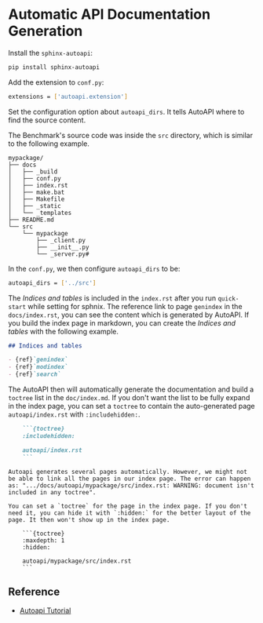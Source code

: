 # Automatic API Documentation Generation

Install the `sphinx-autoapi`:

```sh
pip install sphinx-autoapi
```

Add the extension to `conf.py`:

```sh
extensions = ['autoapi.extension']
```

Set the configuration option about `autoapi_dirs`. It tells AutoAPI where to find the source content.

The Benchmark's source code was inside the `src` directory, which is similar to the following example.

```
mypackage/
├── docs
│   ├── _build
│   ├── conf.py
│   ├── index.rst
│   ├── make.bat
│   ├── Makefile
│   ├── _static
│   └── _templates
├── README.md
└── src
    └── mypackage
        ├── _client.py
        ├── __init__.py
        └── _server.py#
```

In the `conf.py`, we then configure `autoapi_dirs` to be:

```sh
autoapi_dirs = ['../src']
```

The *Indices and tables* is included in the `index.rst` after you run `quick-start` while setting for sphnix. The reference link to page `genindex` in the `docs/index.rst`, you can see the content which is generated by AutoAPI. If you build the index page in markdown, you can create the *Indices and tables* with the following example.

```markdown
## Indices and tables

- {ref}`genindex`
- {ref}`modindex`
- {ref}`search`
```

The AutoAPI then will automatically generate the documentation and build a `toctree` list in the `doc/index.md`. If you don't want the list to be fully expand in the index page, you can set a `toctree` to contain the auto-generated page `autoapi/index.rst` with `:includehidden:`.

```markdown
    ```{toctree}
    :includehidden:

    autoapi/index.rst
    ```
```

```{note}
Autoapi generates several pages automatically. However, we might not be able to link all the pages in our index page. The error can happen as: ".../docs/autoapi/mypackage/src/index.rst: WARNING: document isn't included in any toctree".

You can set a `toctree` for the page in the index page. If you don't need it, you can hide it with `:hidden:` for the better layout of the page. It then won't show up in the index page.

    ```{toctree}
    :maxdepth: 1
    :hidden:

    autoapi/mypackage/src/index.rst
    ```
```

## Reference

- [Autoapi Tutorial](https://sphinx-autoapi.readthedocs.io/en/latest/tutorials.html)
